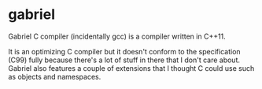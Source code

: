 # gabriel

Gabriel C compiler (incidentally gcc) is a compiler written in C++11.

It is an optimizing C compiler but it doesn't conform to the specification (C99) fully because there's
a lot of stuff in there that I don't care about.
Gabriel also features a couple of extensions that I thought C could use such as objects and namespaces.
